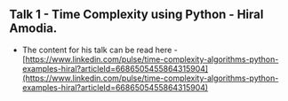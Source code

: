 
## Talk 1 - Time Complexity using Python - Hiral Amodia. 

- The content for his talk can be read here - [https://www.linkedin.com/pulse/time-complexity-algorithms-python-examples-hiral?articleId=6686505455864315904](https://www.linkedin.com/pulse/time-complexity-algorithms-python-examples-hiral?articleId=6686505455864315904)
